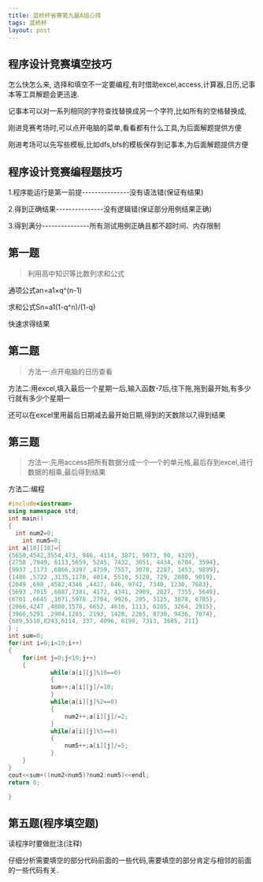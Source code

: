 ```yaml
---
title: 蓝桥杯省赛第九届A组心得
tags: 蓝桥杯
layout: post
---
```


## 程序设计竞赛填空技巧
> 
怎么快怎么来,
选择和填空不一定要编程,有时借助excel,access,计算器,日历,记事本等工具解题会更迅速.
>
记事本可以对一系列相同的字符查找替换成另一个字符,比如所有的空格替换成,
> 
刚进竞赛考场时,可以点开电脑的菜单,看看都有什么工具,为后面解题提供方便
>
刚进考场可以先写些模板,比如dfs,bfs的模板保存到记事本,为后面解题提供方便


## 程序设计竞赛编程题技巧
> 
1.程序能运行是第一前提---------------没有语法错(保证有结果)
> 
2.得到正确结果---------------没有逻辑错(保证部分用例结果正确)
>
3.得到满分---------------所有测试用例正确且都不超时间、内存限制

## 第一题
> 利用高中知识等比数列求和公式
>
通项公式an=a1×q^(n-1)
>
求和公式Sn=a1(1-q^n)/(1-q)
>
快速求得结果

## 第二题
> 方法一:点开电脑的日历查看
>
方法二:用excel,填入最后一个星期一后,输入函数-7后,往下拖,拖到最开始,有多少行就有多少个星期一
>
还可以在excel里用最后日期减去最开始日期,得到的天数除以7,得到结果

## 第三题
> 方法一:先用access把所有数据分成一个一个的单元格,最后存到excel,进行数据的相乘,最后得到结果
>
方法二:编程

```cpp
#include<iostream>
using namespace std;
int main()
{
  int num2=0;
    int num5=0;
int a[10][10]={
{5650,4542,3554,473, 946, 4114, 3871, 9073, 90, 4329},
{2758 ,7949, 6113,5659, 5245, 7432, 3051, 4434, 6704, 3594}, 
{9937 ,1173 ,6866,3397 ,4759, 7557, 3070, 2287, 1453, 9899},
{1486 ,5722 ,3135,1170, 4014, 5510, 5120, 729, 2880, 9019},
{2049 ,698 ,4582,4346 ,4427, 646, 9742, 7340, 1230, 7683},
{5693 ,7015 ,6887,7381, 4172, 4341, 2909, 2027, 7355, 5649}, 
{6701 ,6645 ,1671,5978 ,2704, 9926, 295, 3125, 3878, 6785},
{2066,4247 ,4800,1578, 6652, 4616, 1113, 6205, 3264, 2915},
{3966,5291 ,2904,1285, 2193, 1428, 2265, 8730, 9436, 7074},
{689,5510,8243,6114, 337, 4096, 8199, 7313, 3685, 211}
} ;
int sum=0;
for(int i=0;i<10;i++)
{
	for(int j=0;j<10;j++)
	{
			while(a[i][j]%10==0)
			{
			sum++;a[i][j]/=10;
			}
			while(a[i][j]%2==0)
			{
				num2++;a[i][j]/=2;
			}
			while(a[i][j]%5==0)
			{
				num5++;a[i][j]/=5;
			}
	}
}
cout<<sum+((num2<num5)?num2:num5)<<endl;
return 0;

}
```

## 第五题(程序填空题)
>
读程序时要做批注(注释)
>
仔细分析需要填空的部分代码前面的一些代码,需要填空的部分肯定与相邻的前面的一些代码有关.



